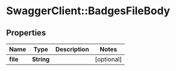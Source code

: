 # SwaggerClient::BadgesFileBody

## Properties
Name | Type | Description | Notes
------------ | ------------- | ------------- | -------------
**file** | **String** |  | [optional] 

